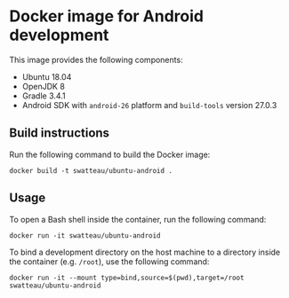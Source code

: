 # Docker image for Android development

This image provides the following components:

- Ubuntu 18.04
- OpenJDK 8
- Gradle 3.4.1
- Android SDK with `android-26` platform and `build-tools` version 27.0.3

## Build instructions

Run the following command to build the Docker image:

    docker build -t swatteau/ubuntu-android .

## Usage

To open a Bash shell inside the container, run the following command:

    docker run -it swatteau/ubuntu-android

To bind a development directory on the host machine to a directory inside the container (e.g. `/root`), use the following command:

    docker run -it --mount type=bind,source=$(pwd),target=/root swatteau/ubuntu-android